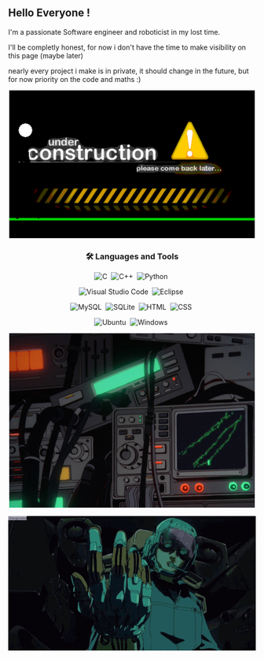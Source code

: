 <h2 title="title"> Hello Everyone !</h2>
<p> I'm a passionate Software engineer and roboticist in my lost time.</p>
<p> I'll be completly honest, for now i don't have the time to make visibility on this page (maybe later)</p>
<p> nearly every project i make is in private, it should change in the future, but for now priority on the code and maths :) </p>

<div align="center">

  ![](/images/construction.gif)
  
    
### 🛠 Languages and Tools
![C](https://img.shields.io/badge/-C++-333333?style=flat&logo=C%2B%2B&logoColor=00599C)&nbsp;
![C++](https://img.shields.io/badge/-C-333333?style=flat&logo=C&logoColor=A8B9CC)&nbsp;
![Python](https://img.shields.io/badge/-Python-333333?style=flat&logo=python)&nbsp;
    
![Visual Studio Code](https://img.shields.io/badge/-VScode-333333?style=flat&logo=visual-studio-code&logoColor=007ACC)&nbsp;
![Eclipse](https://img.shields.io/badge/-Eclipse-333333?style=flat&logo=eclipse-ide&logoColor=2C2255)&nbsp;

![MySQL](https://img.shields.io/twitter/url?color=000000&label=MySQL&logo=MySQL&url=https%3A%2F%2Fimg.shields.io%2Fbadge%2F-Windows-333333%3Fstyle%3Dflat%26logo%3DWindows)&nbsp;
![SQLite](https://img.shields.io/badge/-SQLite-333333?style=flat&logo=SQLite)&nbsp;
![HTML](https://img.shields.io/badge/-HTML-333333?style=flat&logo=HTML5)&nbsp;
![CSS](https://img.shields.io/badge/-CSS-333333?style=flat&logo=CSS3&logoColor=1572B6)&nbsp;

![Ubuntu](https://img.shields.io/badge/-Ubuntu-333333?style=flat&logo=Ubuntu)&nbsp;
![Windows](https://img.shields.io/badge/-Windows-333333?style=flat&logo=Windows)&nbsp;
    
![](/images/running.gif)


![](/images/mechas.gif)


</div>
